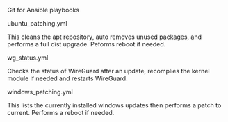 Git for Ansible playbooks

ubuntu_patching.yml

  This cleans the apt repository, auto removes unused packages, and performs a full dist upgrade.  Peforms reboot if needed.
  
wg_status.yml

  Checks the status of WireGuard after an update, recomplies the kernel module if needed and restarts WireGuard.
  
windows_patching.yml

  This lists the currently installed windows updates then performs a patch to current.  Performs a reboot if needed.
